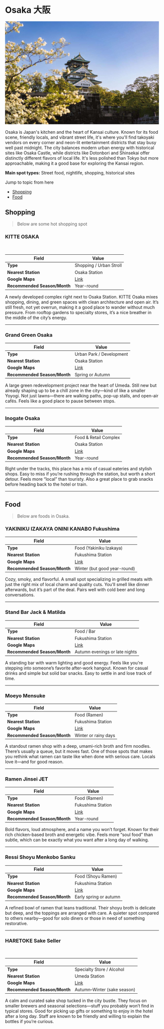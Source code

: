 # Osaka 大阪

![Osaka](./media/osaka/osaka-banner.jpg)

Osaka is Japan's kitchen and the heart of Kansai culture. Known for its food scene, friendly locals, and vibrant street life, it's where you'll find takoyaki vendors on every corner and neon-lit entertainment districts that stay busy well past midnight. The city balances modern urban energy with historical sites like Osaka Castle, while districts like Dotonbori and Shinsekai offer distinctly different flavors of local life. It's less polished than Tokyo but more approachable, making it a good base for exploring the Kansai region.

**Main spot types:** Street food, nightlife, shopping, historical sites

Jump to topic from here
- [Shopping](#shopping)
- [Food](#food)

<!--

## Spot Template

### Spot Name

![]()

| Field | Value |
|-------|-------|
| **Type** | |
| Description | |
| **Nearest Station** | |
| **Google Maps** | [Link]() |
| **Recommended Season/Month** | |

Description goes here.

---

Copy and use the above template for each spot entry

-->

## Shopping
> Below are some hot shopping spot

### KITTE OSAKA

![]()

| Field                        | Value                   |
| ---------------------------- | ----------------------- |
| **Type**                     | Shopping / Urban Stroll |
| **Nearest Station**          | Osaka Station           |
| **Google Maps**              | [Link]()                |
| **Recommended Season/Month** | Year-round              |

A newly developed complex right next to Osaka Station. KITTE Osaka mixes shopping, dining, and green spaces with clean architecture and open air. It’s still fresh, not yet overrun, making it a good place to wander without much pressure. From rooftop gardens to specialty stores, it’s a nice breather in the middle of the city’s energy.

---

### Grand Green Osaka

| Field                        | Value                    |
| ---------------------------- | ------------------------ |
| **Type**                     | Urban Park / Development |
| **Nearest Station**          | Osaka Station            |
| **Google Maps**              | [Link]()                 |
| **Recommended Season/Month** | Spring or Autumn         |

A large green redevelopment project near the heart of Umeda. Still new but already shaping up to be a chill zone in the city—kind of like a smaller Yoyogi. Not just lawns—there are walking paths, pop-up stalls, and open-air cafés. Feels like a good place to pause between stops.

---

### Inogate Osaka

| Field                        | Value                 |
| ---------------------------- | --------------------- |
| **Type**                     | Food & Retail Complex |
| **Nearest Station**          | Osaka Station         |
| **Google Maps**              | [Link]()              |
| **Recommended Season/Month** | Year-round            |

Right under the tracks, this place has a mix of casual eateries and stylish shops. Easy to miss if you’re rushing through the station, but worth a short detour. Feels more “local” than touristy. Also a great place to grab snacks before heading back to the hotel or train.

---

## Food

> Below are foods in Osaka.

### YAKINIKU IZAKAYA ONINI KANABO Fukushima

| Field                        | Value                        |
| ---------------------------- | ---------------------------- |
| **Type**                     | Food (Yakiniku Izakaya)      |
| **Nearest Station**          | Fukushima Station            |
| **Google Maps**              | [Link]()                     |
| **Recommended Season/Month** | Winter (but good year-round) |

Cozy, smoky, and flavorful. A small spot specializing in grilled meats with just the right mix of local charm and quality cuts. You’ll smell like dinner afterwards, but it’s part of the deal. Pairs well with cold beer and long conversations.

---

### Stand Bar Jack & Matilda

| Field                        | Value                          |
| ---------------------------- | ------------------------------ |
| **Type**                     | Food / Bar                     |
| **Nearest Station**          | Fukushima Station              |
| **Google Maps**              | [Link]()                       |
| **Recommended Season/Month** | Autumn evenings or late nights |

A standing bar with warm lighting and good energy. Feels like you’re stepping into someone’s favorite after-work hangout. Known for casual drinks and simple but solid bar snacks. Easy to settle in and lose track of time.

---

### Moeyo Mensuke

| Field                        | Value                |
| ---------------------------- | -------------------- |
| **Type**                     | Food (Ramen)         |
| **Nearest Station**          | Fukushima Station    |
| **Google Maps**              | [Link]()             |
| **Recommended Season/Month** | Winter or rainy days |

A standout ramen shop with a deep, umami-rich broth and firm noodles. There’s usually a queue, but it moves fast. One of those spots that makes you rethink what ramen can taste like when done with serious care. Locals love it—and for good reason.

---

### Ramen Jinsei JET

| Field                        | Value             |
| ---------------------------- | ----------------- |
| **Type**                     | Food (Ramen)      |
| **Nearest Station**          | Fukushima Station |
| **Google Maps**              | [Link]()          |
| **Recommended Season/Month** | Year-round        |

Bold flavors, loud atmosphere, and a name you won’t forget. Known for their rich chicken-based broth and energetic vibe. Feels more “soul food” than subtle, which can be exactly what you want after a long day of walking.

---

### Ressi Shoyu Menkobo Sanku

| Field                        | Value                  |
| ---------------------------- | ---------------------- |
| **Type**                     | Food (Shoyu Ramen)     |
| **Nearest Station**          | Fukushima Station      |
| **Google Maps**              | [Link]()               |
| **Recommended Season/Month** | Early spring or autumn |

A refined bowl of ramen that leans traditional. Their shoyu broth is delicate but deep, and the toppings are arranged with care. A quieter spot compared to others nearby—good for solo diners or those in need of something restorative.

---

### HARETOKE Sake Seller

![]()

| Field                        | Value                       |
| ---------------------------- | --------------------------- |
| **Type**                     | Specialty Store / Alcohol   |
| **Nearest Station**          | Umeda Station               |
| **Google Maps**              | [Link]()                    |
| **Recommended Season/Month** | Autumn–Winter (sake season) |

A calm and curated sake shop tucked in the city bustle. They focus on smaller brewers and seasonal selections—stuff you probably won’t find in typical stores. Good for picking up gifts or something to enjoy in the hotel after a long day. Staff are known to be friendly and willing to explain the bottles if you’re curious.
